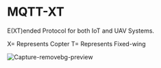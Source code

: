 # MQTT-XT 
E(XT)ended Protocol for both IoT and UAV Systems.

X= Represents Copter
T= Represents Fixed-wing

![Capture-removebg-preview](https://user-images.githubusercontent.com/44507545/166163999-974df19e-f430-4ab6-81bb-f59f2b03c85c.png)
